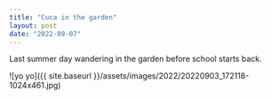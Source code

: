 ```yaml
---
title: "Cuca in the garden"
layout: post
date: "2022-09-07"
---
```


Last summer day wandering in the garden before school starts back.

![yo yo]({{ site.baseurl }}/assets/images/2022/20220903_172118-1024x461.jpg)
